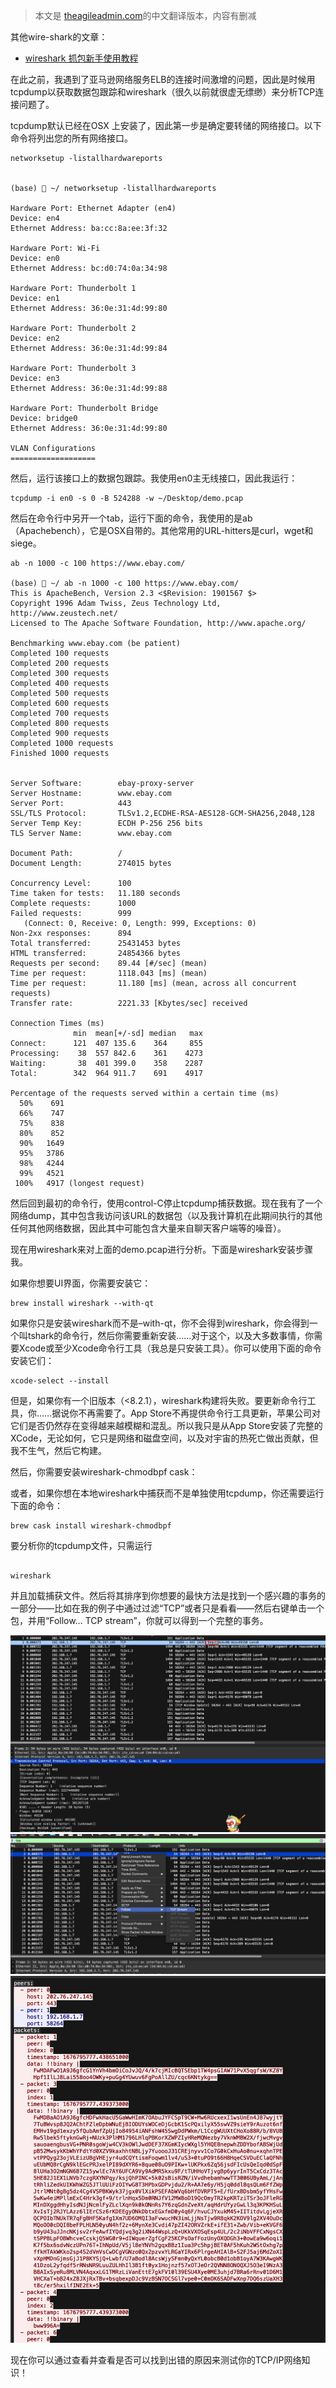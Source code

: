 > 本文是 [theagileadmin.com](https://theagileadmin.com/2017/05/26/tcpdump-and-wireshark-on-osx/)的中文翻译版本，内容有删减

其他wire-shark的文章：
- [wireshark 抓包新手使用教程 ](https://www.cnblogs.com/linyfeng/p/9496126.html)

在此之前，我遇到了亚马逊网络服务ELB的连接时间激增的问题，因此是时候用tcpdump以获取数据包跟踪和wireshark（很久以前就很虚无缥缈）来分析TCP连接问题了。



tcpdump默认已经在OSX 上安装了，因此第一步是确定要转储的网络接口。以下命令将列出您的所有网络接口。

```shell
networksetup -listallhardwareports


(base)  ~/ networksetup -listallhardwareports

Hardware Port: Ethernet Adapter (en4)
Device: en4
Ethernet Address: ba:cc:8a:ee:3f:32

Hardware Port: Wi-Fi
Device: en0
Ethernet Address: bc:d0:74:0a:34:98

Hardware Port: Thunderbolt 1
Device: en1
Ethernet Address: 36:0e:31:4d:99:80

Hardware Port: Thunderbolt 2
Device: en2
Ethernet Address: 36:0e:31:4d:99:84

Hardware Port: Thunderbolt 3
Device: en3
Ethernet Address: 36:0e:31:4d:99:88

Hardware Port: Thunderbolt Bridge
Device: bridge0
Ethernet Address: 36:0e:31:4d:99:80

VLAN Configurations
===================
```

然后，运行该接口上的数据包跟踪。我使用en0主无线接口，因此我运行：


``` shell
tcpdump -i en0 -s 0 -B 524288 -w ~/Desktop/demo.pcap

```



然后在命令行中另开一个tab，运行下面的命令，我使用的是ab（Apachebench），它是OSX自带的。其他常用的URL-hitters是curl，wget和siege。

```shell 
ab -n 1000 -c 100 https://www.ebay.com/

(base)  ~/ ab -n 1000 -c 100 https://www.ebay.com/
This is ApacheBench, Version 2.3 <$Revision: 1901567 $>
Copyright 1996 Adam Twiss, Zeus Technology Ltd, http://www.zeustech.net/
Licensed to The Apache Software Foundation, http://www.apache.org/

Benchmarking www.ebay.com (be patient)
Completed 100 requests
Completed 200 requests
Completed 300 requests
Completed 400 requests
Completed 500 requests
Completed 600 requests
Completed 700 requests
Completed 800 requests
Completed 900 requests
Completed 1000 requests
Finished 1000 requests


Server Software:        ebay-proxy-server
Server Hostname:        www.ebay.com
Server Port:            443
SSL/TLS Protocol:       TLSv1.2,ECDHE-RSA-AES128-GCM-SHA256,2048,128
Server Temp Key:        ECDH P-256 256 bits
TLS Server Name:        www.ebay.com

Document Path:          /
Document Length:        274015 bytes

Concurrency Level:      100
Time taken for tests:   11.180 seconds
Complete requests:      1000
Failed requests:        999
   (Connect: 0, Receive: 0, Length: 999, Exceptions: 0)
Non-2xx responses:      894
Total transferred:      25431453 bytes
HTML transferred:       24854366 bytes
Requests per second:    89.44 [#/sec] (mean)
Time per request:       1118.043 [ms] (mean)
Time per request:       11.180 [ms] (mean, across all concurrent requests)
Transfer rate:          2221.33 [Kbytes/sec] received

Connection Times (ms)
              min  mean[+/-sd] median   max
Connect:      121  407 135.6    364     855
Processing:    38  557 842.6    361    4273
Waiting:       38  401 399.0    358    2287
Total:        342  964 911.7    691    4917

Percentage of the requests served within a certain time (ms)
  50%    691
  66%    747
  75%    838
  80%    852
  90%   1649
  95%   3786
  98%   4244
  99%   4521
 100%   4917 (longest request)
```

然后回到最初的命令行，使用control-C停止tcpdump捕获数据。现在我有了一个网络dump，其中包含我访问该URL的数据包（以及我计算机在此期间执行的其他任何其他网络数据，因此其中可能包含大量来自聊天客户端等的噪音）。


现在用wireshark来对上面的demo.pcap进行分析。下面是wireshark安装步骤我。



如果你想要UI界面，你需要安装它：

```shell
brew install wireshark --with-qt
```

如果你只是安装wireshark而不是–with-qt，你不会得到wireshark，你会得到一个叫tshark的命令行，然后你需要重新安装……对于这个，以及大多数事情，你需要Xcode或至少Xcode命令行工具（我总是只安装工具）。你可以使用下面的命令安装它们：

```shell
xcode-select --install

```

但是，如果你有一个旧版本（<8.2.1），wireshark构建将失败。要更新命令行工具，你……据说你不再需要了。App Store不再提供命令行工具更新，苹果公司对它们是否仍然存在变得越来越模糊和混乱。所以我只是从App Store安装了完整的XCode，无论如何，它只是网络和磁盘空间，以及对宇宙的热死亡做出贡献，但我不生气，然后它构建。

然后，你需要安装wireshark-chmodbpf cask：


或者，如果你想在本地wireshark中捕获而不是单独使用tcpdump，你还需要运行下面的命令：


```shell
brew cask install wireshark-chmodbpf

```
要分析你的tcpdump文件，只需运行

```shell

wireshark
```

并且加载捕获文件。然后将其排序到你想要的最快方法是找到一个感兴趣的事务的一部分——比如在我的例子中通过过滤“TCP”或者只是看看——然后右键单击一个包，并用“Follow… TCP stream”，你就可以得到一个完整的事务。

![](./pics/tcp01.jpg)
![](./pics/tcp02.jpg)
![](./pics/tcp03.jpg)

现在你可以通过查看并查看是否可以找到出错的原因来测试你的TCP/IP网络知识！